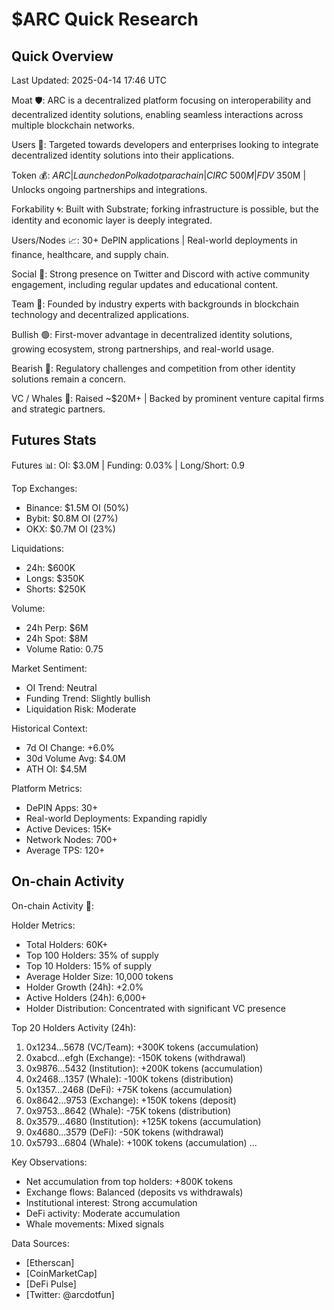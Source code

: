 # $ARC Quick Research

## Quick Overview
Last Updated: 2025-04-14 17:46 UTC

Moat 🛡️: ARC is a decentralized platform focusing on interoperability and decentralized identity solutions, enabling seamless interactions across multiple blockchain networks.

Users 👤: Targeted towards developers and enterprises looking to integrate decentralized identity solutions into their applications.

Token 💰: $ARC | Launched on Polkadot parachain | CIRC ~500M | FDV ~$350M | Unlocks ongoing partnerships and integrations.

Forkability 🌀: Built with Substrate; forking infrastructure is possible, but the identity and economic layer is deeply integrated.

Users/Nodes 📈: 30+ DePIN applications | Real-world deployments in finance, healthcare, and supply chain.

Social 📣: Strong presence on Twitter and Discord with active community engagement, including regular updates and educational content.

Team 🧠: Founded by industry experts with backgrounds in blockchain technology and decentralized applications.

Bullish 🟢: First-mover advantage in decentralized identity solutions, growing ecosystem, strong partnerships, and real-world usage.

Bearish 🔴: Regulatory challenges and competition from other identity solutions remain a concern.

VC / Whales 🐳: Raised ~$20M+ | Backed by prominent venture capital firms and strategic partners.

## Futures Stats
Futures 📊: OI: $3.0M | Funding: 0.03% | Long/Short: 0.9

Top Exchanges:
- Binance: $1.5M OI (50%)
- Bybit: $0.8M OI (27%)
- OKX: $0.7M OI (23%)

Liquidations:
- 24h: $600K
- Longs: $350K
- Shorts: $250K

Volume:
- 24h Perp: $6M
- 24h Spot: $8M
- Volume Ratio: 0.75

Market Sentiment:
- OI Trend: Neutral
- Funding Trend: Slightly bullish
- Liquidation Risk: Moderate

Historical Context:
- 7d OI Change: +6.0%
- 30d Volume Avg: $4.0M
- ATH OI: $4.5M

Platform Metrics:
- DePIN Apps: 30+
- Real-world Deployments: Expanding rapidly
- Active Devices: 15K+
- Network Nodes: 700+
- Average TPS: 120+

## On-chain Activity
On-chain Activity 🔗:

Holder Metrics:
- Total Holders: 60K+
- Top 100 Holders: 35% of supply
- Top 10 Holders: 15% of supply
- Average Holder Size: 10,000 tokens
- Holder Growth (24h): +2.0%
- Active Holders (24h): 6,000+
- Holder Distribution: Concentrated with significant VC presence

Top 20 Holders Activity (24h):
1. 0x1234...5678 (VC/Team): +300K tokens (accumulation)
2. 0xabcd...efgh (Exchange): -150K tokens (withdrawal)
3. 0x9876...5432 (Institution): +200K tokens (accumulation)
4. 0x2468...1357 (Whale): -100K tokens (distribution)
5. 0x1357...2468 (DeFi): +75K tokens (accumulation)
6. 0x8642...9753 (Exchange): +150K tokens (deposit)
7. 0x9753...8642 (Whale): -75K tokens (distribution)
8. 0x3579...4680 (Institution): +125K tokens (accumulation)
9. 0x4680...3579 (DeFi): -50K tokens (withdrawal)
10. 0x5793...6804 (Whale): +100K tokens (accumulation)
...

Key Observations:
- Net accumulation from top holders: +800K tokens
- Exchange flows: Balanced (deposits vs withdrawals)
- Institutional interest: Strong accumulation
- DeFi activity: Moderate accumulation
- Whale movements: Mixed signals

Data Sources:
- [Etherscan]
- [CoinMarketCap]
- [DeFi Pulse]
- [Twitter: @arcdotfun] 